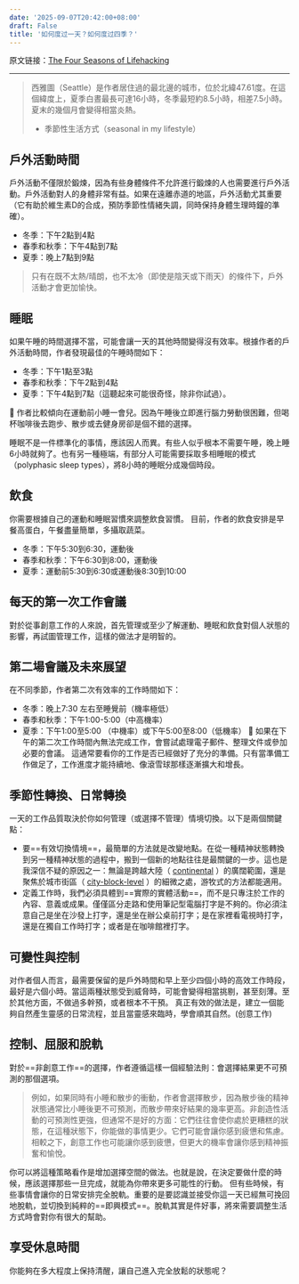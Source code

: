 ```yaml
---
date: '2025-09-07T20:42:00+08:00'
draft: False
title: '如何度过一天？如何度过四季？'
---
```


原文链接：[The Four Seasons of Lifehacking](https://www.ribbonfarm.com/2014/08/05/the-four-seasons-of-lifehacking/)

---

>西雅圖（Seattle）是作者居住過的最北邊的城市，位於北緯47.61度。在這個緯度上，夏季白晝最長可達16小時，冬季最短約8.5小時，相差7.5小時。夏末的幾個月會變得相當炎熱。
>- 季節性生活方式（seasonal in my lifestyle）

## 戶外活動時間
戶外活動不僅限於鍛煉，因為有些身體條件不允許進行鍛煉的人也需要進行戶外活動。戶外活動對人的身體非常有益。如果在遠離赤道的地區，戶外活動尤其重要（它有助於維生素D的合成，預防季節性情緒失調，同時保持身體生理時鐘的準確）。
- 冬季：下午2點到4點
- 春季和秋季：下午4點到7點
- 夏季：晚上7點到9點

>只有在既不太熱/晴朗，也不太冷（即使是陰天或下雨天）的條件下，戶外活動才會更加愉快。

## 睡眠
如果午睡的時間選擇不當，可能會讓一天的其他時間變得沒有效率。根據作者的戶外活動時間，作者發現最佳的午睡時間如下：
- 冬季：下午1點至3點
- 春季和秋季：下午2點到4點
- 夏季：下午4點到7點（這聽起來可能很奇怪，除非你試過）。

:thinking: 作者比較傾向在運動前小睡一會兒。因為午睡後立即進行腦力勞動很困難，但喝杯咖啡後去跑步、散步或去健身房卻是個不錯的選擇。

睡眠不是一件標準化的事情，應該因人而異。有些人似乎根本不需要午睡，晚上睡6小時就夠了。也有另一種極端，有部分人可能需要採取多相睡眠的模式（polyphasic sleep types），將8小時的睡眠分成幾個時段。

## 飲食
你需要根據自己的運動和睡眠習慣來調整飲食習慣。
目前，作者的飲食安排是早餐高蛋白，午餐盡量簡單，多攝取蔬菜。
- 冬季：下午5:30到6:30，運動後
- 春季和秋季：下午6:30到8:00，運動後
- 夏季：運動前5:30到6:30或運動後8:30到10:00

## 每天的第一次工作會議
對於從事創意工作的人來說，首先管理或至少了解運動、睡眠和飲食對個人狀態的影響，再試圖管理工作，這樣的做法才是明智的。

## 第二場會議及未來展望
在不同季節，作者第二次有效率的工作時間如下：
- 冬季：晚上7:30 左右至睡覺前（機率極低）
- 春季和秋季：下午1:00-5:00（中高機率）
- 夏季：下午1:00至5:00 （中機率）或下午5:00至8:00（低機率）
:thinking: 如果在下午的第二次工作時間內無法完成工作，會嘗試處理電子郵件、整理文件或參加必要的會議。
這通常要看你的工作是否已經做好了充分的準備。只有當準備工作做足了，工作進度才能持續地、像滾雪球那樣逐漸擴大和增長。

## 季節性轉換、日常轉換
一天的工作品質取決於你如何管理（或選擇不管理）情境切換。以下是兩個關鍵點：

- 要==有效切換情境==，最簡單的方法就是改變地點。在從一種精神狀態轉換到另一種精神狀態的過程中，搬到一個新的地點往往是最關鍵的一步。這也是我深信不疑的原因之一：無論是跨越大陸（ [continental](http://www.ribbonfarm.com/2011/07/31/on-being-an-illegible-person/) ）的廣闊範圍，還是聚焦於城市街區（ [city-block-level](http://www.ribbonfarm.com/2014/07/16/close-encounters-of-the-missing-kind/) ）的細微之處，游牧式的方法都能適用。
- 定義工作時，我們必須具體到==實際的實體活動==，而不是只專注於工作的內容、意義或成果。僅僅區分走路和使用筆記型電腦打字是不夠的。你必須注意自己是坐在沙發上打字，還是坐在辦公桌前打字；是在家裡看電視時打字，還是在獨自工作時打字；或者是在咖啡館裡打字。

## 可變性與控制
对作者個人而言，最需要保留的是戶外時間和早上至少四個小時的高效工作時段，最好是六個小時。當這兩種狀態受到威脅時，可能會變得相當挑剔，甚至刻薄。至於其他方面，不做過多幹預，或者根本不干預。
真正有效的做法是，建立一個能夠自然產生靈感的日常流程，並且當靈感來臨時，學會順其自然。(创意工作)

## 控制、屈服和脫軌
對於==非創意工作==的選擇，作者遵循這樣一個經驗法則：會選擇結果更不可預測的那個選項。
> 例如，如果同時有小睡和散步的衝動，作者會選擇散步，因為散步後的精神狀態通常比小睡後更不可預測，而散步帶來好結果的幾率更高。非創造性活動的可預測性更強，但通常不是好的方面：它們往往會使你處於更糟糕的狀態，在這種狀態下，你能做的事情更少。它們可能會讓你感到疲憊和焦慮。相較之下，創意工作也可能讓你感到疲憊，但更大的機率會讓你感到精神振奮和愉悅。

你可以將這種策略看作是增加選擇空間的做法。也就是說，在決定要做什麼的時候，應該選擇那些一旦完成，就能為你帶來更多可能性的行動。
但有些時候，有些事情會讓你的日常安排完全脫軌。重要的是要認識並接受你這一天已經無可挽回地脫軌，並切換到純粹的==即興模式==。脫軌其實是件好事，將來需要調整生活方式時會對你有很大的幫助。

## 享受休息時間
你能夠在多大程度上保持清醒，讓自己進入完全放鬆的狀態呢？

